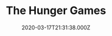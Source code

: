 ---
title: "The Hunger Games"
year: 2012
date: 2020-03-17T21:31:38.000Z
permalink: /almanac/movies/2020-03-17-the-hunger-games/index.html
rating: 3
tmdbid: 70160
---